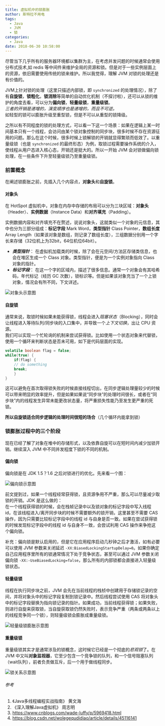 ```yaml
---
title: 虚拟机中的锁膨胀
author: 斯特拉不用电
tags:
  - Java
  - JVM
  - 锁
categories:
  - Java
date: 2018-06-30 10:58:00
---
```

尽管当下几乎所有的服务器环境都以集群为主，在考虑并发问题的时候通常会使用分布式技术,如 redis 等中间件来维护全局的资源和锁。但是对于一些实例层面上的资源，依旧需要使用传统的锁来维护。所以我觉得，理解 JVM 对锁的处理还是有价值的。

JVM上针对锁的处理（这里只描述内部锁，即 `synchronized` 的处理情况），除了有**自旋锁**，**锁粗化**，**锁消除**等简单的自动优化机制（不探讨啦），还可以从锁的维护的角度去看，可以分为**偏向锁**，**轻量级锁**，**重量级锁**。  
*三者的开销是递增的，演变顺序也是递增的，而且不可逆。*  
如轻型的锁可以膨胀升级至重型锁，但是不可以从重型的锁降级。

<!-- more -->

之所以有不同程度的锁的处理方式，可以看一下这一个场景：如果在逻辑上某一时间基本只有一个线程，会访问由某个锁对象控制的同步块，很多时候不存在资源征用的问题。那么在这个时候，很多时候上锁解锁的开销就显得繁琐而低效了。以重量级锁（也是 `synchronized` 的最终形态）为例，取锁过程需要操作系统的介入，使线程从用户态进入核心态，开销还是挺大的。所以一开始 JVM 会对锁做偏向锁处理，在一些条件下升至轻量级锁乃至重量级锁。

### 前置概念 ###

在阐述锁膨胀之前，先插入几个内容点，**对象头**和**自旋锁**。

#### 对象头 ####

在 HotSpot 虚拟机中，对象在内存中存储的布局可以分为三块区域：**对象头**（Header）、**实例数据**（Instance Data）和**对齐填充**（Padding）。 

实例数据内容和对齐填充不在赘述，说说对象头，这就类似一个对象的元信息，其中也分为三部分组成：**标记字段** Mark Word，**类型指针** Class Pointer，**数组长度** Array Length（如果该对象是数组，则记录了数组长度），三组数据分别用一个字长来存储（32位机上为32bit，64位机位64bit）。

- ***类型指针***：
在虚拟机加载类的时候，除了会在元空间/方法区存储类信息，也会在堆区生成一个 Class 对象。类型指针，便是为一个实例对象指向 Class 对象的指针。
- ***标记字段***：
在这一个字的区域内，描述了很多信息。通常一个对象会有其哈希码，年代标记（经历 GC 次数），锁标识等。但是如果该对象充当了一个上锁对象，情况会有所不同，下文详述。

![对象头示意图](/images/对象头.jpg)

#### 自旋锁 ####

通常来说，取锁时候如果未能获得锁，线程会进入*阻塞状态*（Blocking），同时会让线程进入等待队列/同步块的入口集中，并导致一个*上下文切换*，出让 CPU 资源。  
我们可以实现一个忙轮询的机制来尝试获得锁。比如使用一个状态对象来代替锁，使用一个循环来判断状态是否未可用，如下是代码层面的实现。
``` java
volatile boolean flag = false;
while(true) {
    if(flag) {
	// do something
	break;
    }
}
```

这可以避免在首次取得锁失败的时候直接线程切出，在同步逻辑处理量较少的时候可以带来明显的效率提升，但是如果如果说“同步块”的处理时间很长，或者在“同步块”内的线程发生异常未能更改状态量，将严重损失性能乃至发生更严重的死锁。

**所以自旋锁适合同步逻辑的处理时间很短的场合**（几个循环内能拿到锁）

### 锁膨胀过程中的三个阶段 ###

现在已经了解了对象在堆中的存储形式，以及依靠自旋可以在短时间内减少加锁开销。继续深入 JVM 中不同并发程度下锁的不同的机制。

#### 偏向锁 ####

偏向锁是在 JDK 1.5？1.6 之后对锁进行的优化。先来看一个图：

![偏向锁示意图](/images/偏向锁的获得和撤销.png)

前文提到过，如果一个线程经常获得锁，且资源争用不严重，那么可以尽量减少取锁的开销。JDK 是这么做的：  
在一个线程获得锁的时候，会在栈帧记录中以及锁对象的标记字段中写入线程 id，在该线程进入/离开同步块的时候不需要额外的锁开销，这里甚至不需要 CAS 操作，因为只需要比较标记字段中的线程 id 与自身是否一致。如果在尝试获得锁的时候发现标记字段中的线程 id 与自身不一致，会尝试利用 CAS 操作来争抢这个偏向锁。

补充：偏向锁是默认启用的，但是它在应用程序启动几秒钟之后才激活，如有必要可以使用 JVM 参数来关闭延迟 `-XX:BiasedLockingStartupDelay=0`。如果你确定自己应用程序里所有的锁通常情况下处于竞争状态，甚至可以通过 JVM 参数关闭偏向锁 `-XX:-UseBiasedLocking=false`，那么所有的内部锁都会直接进入轻量级锁状态。

#### 轻量级锁 ####

线程在执行同步块之前，JVM 会先在当前线程的栈桢中创建用于存储锁记录的空间，并将对象头中的标记字段复制到锁记录中。然后线程尝试使用 CAS 将对象头中的标记字段替换为指向锁记录的指针。如果成功，当前线程获得锁；如果失败，则进行自旋来获取锁，当自旋获取锁仍然失败时，表示竞争严重（两条或两条以上的线程竞争同一个锁），则轻量级锁会膨胀成重量级锁。

![轻量级锁膨胀示意图](/images/轻量级锁膨胀.png)

#### 重量级锁 ####

重量级锁其实才是通常涉及的锁概念，这时候它已经是一个彻底的*悲观锁*了。在 JVM 中又叫**对象监视器**，它至少包含一个竞争锁的队列，和一个信号阻塞队列（wait队列），前者负责做互斥，后一个用于做线程同步。

![锁关系示意图](/images/锁关系.png)

###### 参考 ######
1. 《Java多线程编程实战指南》 黄文海
2. 《深入理解Java虚拟机》 周志明
3. <https://www.cnblogs.com/wade-luffy/p/5969418.html>
4. <https://blog.csdn.net/wolegequdidiao/article/details/45116141>
